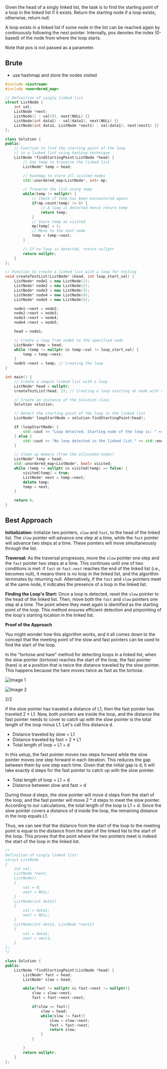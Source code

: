 Given the head of a singly linked list, the task is to find the starting point of a loop in the linked list if it exists. Return the starting node if a loop exists; otherwise, return null.

A loop exists in a linked list if some node in the list can be reached again by continuously following the next pointer. Internally, pos denotes the index (0-based) of the node from where the loop starts.

Note that pos is not passed as a parameter.

## Brute
- use hashmap and store the nodes visited
```cpp
#include <iostream>
#include <unordered_map>

// Definition of singly linked list
struct ListNode {
    int val;
    ListNode *next;
    ListNode() : val(0), next(NULL) {}
    ListNode(int data1) : val(data1), next(NULL) {}
    ListNode(int data1, ListNode *next1) : val(data1), next(next1) {}
};

class Solution {
public:
    // Function to find the starting point of the loop
    // in a linked list using hashing technique
    ListNode *findStartingPoint(ListNode *head) {
        // Use temp to traverse the linked list
        ListNode* temp = head;

        // hashmap to store all visited nodes
        std::unordered_map<ListNode*, int> mp;

        // Traverse the list using temp
        while(temp != nullptr) {
            // Check if temp has been encountered again
            if(mp.count(temp) != 0) {
                // A loop is detected hence return temp
                return temp;
            }
            // Store temp as visited
            mp[temp] = 1;
            // Move to the next node
            temp = temp->next;
        }

        // If no loop is detected, return nullptr
        return nullptr;
    }
};

// Function to create a linked list with a loop for testing
void createTestList(ListNode* &head, int loop_start_val) {
    ListNode* node1 = new ListNode(1);
    ListNode* node2 = new ListNode(2);
    ListNode* node3 = new ListNode(3);
    ListNode* node4 = new ListNode(4);
    ListNode* node5 = new ListNode(5);

    node1->next = node2;
    node2->next = node3;
    node3->next = node4;
    node4->next = node5;

    head = node1;

    // Create a loop from node5 to the specified node
    ListNode* temp = head;
    while (temp != nullptr && temp->val != loop_start_val) {
        temp = temp->next;
    }
    node5->next = temp; // Creating the loop
}

int main() {
    // Create a sample linked list with a loop
    ListNode* head = nullptr;
    createTestList(head, 2); // Creating a loop starting at node with value 2

    // Create an instance of the Solution class
    Solution solution;

    // Detect the starting point of the loop in the linked list
    ListNode* loopStartNode = solution.findStartingPoint(head);

    if (loopStartNode) {
        std::cout << "Loop detected. Starting node of the loop is: " << loopStartNode->val << std::endl;
    } else {
        std::cout << "No loop detected in the linked list." << std::endl;
    }

    // Clean up memory (free the allocated nodes)
    ListNode* temp = head;
    std::unordered_map<ListNode*, bool> visited;
    while (temp != nullptr && visited[temp] == false) {
        visited[temp] = true;
        ListNode* next = temp->next;
        delete temp;
        temp = next;
    }

    return 0;
}
```


## Best Approach

**Initialization:** Initialize two pointers, `slow` and `fast`, to the head of the linked list. The `slow` pointer will advance one step at a time, while the `fast` pointer will advance two steps at a time. These pointers will move simultaneously through the list.

**Traversal:** As the traversal progresses, move the `slow` pointer one step and the `fast` pointer two steps at a time. This continues until one of two conditions is met: if `fast` or `fast.next` reaches the end of the linked list (i.e., becomes null), it means there is no loop in the linked list, and the algorithm terminates by returning null. Alternatively, if the `fast` and `slow` pointers meet at the same node, it indicates the presence of a loop in the linked list.

**Finding the Loop's Start:** Once a loop is detected, reset the `slow` pointer to the head of the linked list. Then, move both the `fast` and `slow` pointers one step at a time. The point where they meet again is identified as the starting point of the loop. This method ensures efficient detection and pinpointing of the loop's starting location in the linked list.

  
**Proof of the Approach**

You might wonder how this algorithm works, and it all comes down to the concept that the meeting point of the slow and fast pointers can be used to find the start of the loop.

In the "tortoise and hare" method for detecting loops in a linked list, when the slow pointer (tortoise) reaches the start of the loop, the fast pointer (hare) is at a position that is twice the distance traveled by the slow pointer. This happens because the hare moves twice as fast as the tortoise.

![Image 1](https://static.takeuforward.org/premium/Linked-List/FAQs%20Medium/Detect%20a%20loop%20in%20LL/ill1.png-thCgDM0D)

![Image 2](https://static.takeuforward.org/premium/Linked-List/FAQs%20Medium/Detect%20a%20loop%20in%20LL/ill2.png-AG-6bmbA)

2/2

If the slow pointer has traveled a distance of L1, then the fast pointer has traveled 2 * L1. Now, both pointers are inside the loop, and the distance the fast pointer needs to cover to catch up with the slow pointer is the total length of the loop minus L1. Let's call this distance d.

- Distance traveled by slow = L1
- Distance traveled by fast = 2 * L1
- Total length of loop = L1 + d

In this setup, the fast pointer moves two steps forward while the slow pointer moves one step forward in each iteration. This reduces the gap between them by one step each time. Given that the initial gap is d, it will take exactly d steps for the fast pointer to catch up with the slow pointer.

- Total length of loop = L1 + d
- Distance between slow and fast = d

During these d steps, the slow pointer will move d steps from the start of the loop, and the fast pointer will move 2 * d steps to meet the slow pointer. According to our calculations, the total length of the loop is L1 + d. Since the slow pointer covers a distance of d inside the loop, the remaining distance in the loop equals L1.

Thus, we can see that the distance from the start of the loop to the meeting point is equal to the distance from the start of the linked list to the start of the loop. This proves that the point where the two pointers meet is indeed the start of the loop in the linked list.

```cpp
/*
Definition of singly linked list:
struct ListNode
{
    int val;
    ListNode *next;
    ListNode()
    {
        val = 0;
        next = NULL;
    }
    ListNode(int data1)
    {
        val = data1;
        next = NULL;
    }
    ListNode(int data1, ListNode *next1)
    {
        val = data1;
        next = next1;
    }
};
*/

class Solution {
public:
    ListNode *findStartingPoint(ListNode *head) {
        ListNode* fast = head;
        ListNode* slow = head;

        while(fast != nullptr && fast->next != nullptr){
            slow = slow->next;
            fast = fast->next->next;

            if(slow == fast){
                slow = head;
                while(slow != fast){
                    slow = slow->next;
                    fast = fast->next;
                    return slow;
                }
            }

        }
        return nullptr;
    }
};
```